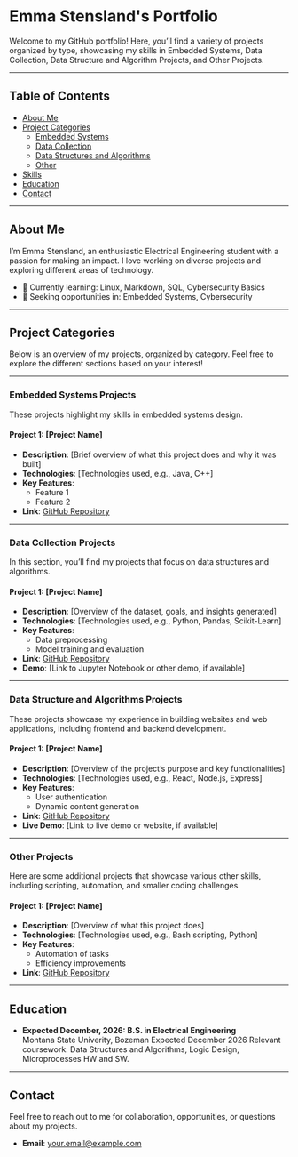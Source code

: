 # Emma Stensland's Portfolio

Welcome to my GitHub portfolio! Here, you’ll find a variety of projects organized by type, showcasing my skills in Embedded Systems, Data Collection, Data Structure and Algorithm Projects, and Other Projects.

---

## Table of Contents

- [About Me](#about-me)
- [Project Categories](#project-categories)
  - [Embedded Systems](#embedded-systems-projects)
  - [Data Collection](#data-collection-projects)
  - [Data Structures and Algorithms](#data-structures-and-algorithms-projects)
  - [Other](#other-projects)
- [Skills](#skills)
- [Education](#education)
- [Contact](#contact)

---

## About Me

I’m Emma Stensland, an enthusiastic Electrical Engineering student with a passion for making an impact. I love working on diverse projects and exploring different areas of technology.

- 🌱 Currently learning: Linux, Markdown, SQL, Cybersecurity Basics
- 💼 Seeking opportunities in: Embedded Systems, Cybersecurity

---

## Project Categories

Below is an overview of my projects, organized by category. Feel free to explore the different sections based on your interest!

---

### Embedded Systems Projects

These projects highlight my skills in embedded systems design.

#### Project 1: [Project Name]
- **Description**: [Brief overview of what this project does and why it was built]
- **Technologies**: [Technologies used, e.g., Java, C++]
- **Key Features**:
  - Feature 1
  - Feature 2
- **Link**: [GitHub Repository](https://github.com/yourusername/project-name)

---

### Data Collection Projects

In this section, you’ll find my projects that focus on data structures and algorithms.

#### Project 1: [Project Name]
- **Description**: [Overview of the dataset, goals, and insights generated]
- **Technologies**: [Technologies used, e.g., Python, Pandas, Scikit-Learn]
- **Key Features**:
  - Data preprocessing
  - Model training and evaluation
- **Link**: [GitHub Repository](https://github.com/yourusername/project-name)
- **Demo**: [Link to Jupyter Notebook or other demo, if available]

---

### Data Structure and Algorithms Projects

These projects showcase my experience in building websites and web applications, including frontend and backend development.

#### Project 1: [Project Name]
- **Description**: [Overview of the project’s purpose and key functionalities]
- **Technologies**: [Technologies used, e.g., React, Node.js, Express]
- **Key Features**:
  - User authentication
  - Dynamic content generation
- **Link**: [GitHub Repository](https://github.com/yourusername/project-name)
- **Live Demo**: [Link to live demo or website, if available]

---

### Other Projects

Here are some additional projects that showcase various other skills, including scripting, automation, and smaller coding challenges.

#### Project 1: [Project Name]
- **Description**: [Overview of what this project does]
- **Technologies**: [Technologies used, e.g., Bash scripting, Python]
- **Key Features**:
  - Automation of tasks
  - Efficiency improvements
- **Link**: [GitHub Repository](https://github.com/yourusername/project-name)

---

## Education

- **Expected December, 2026: B.S. in Electrical Engineering**  
  Montana State Univerity, Bozeman
  Expected December 2026 
  Relevant coursework: Data Structures and Algorithms, Logic Design, Microprocesses HW and SW.

---

## Contact

Feel free to reach out to me for collaboration, opportunities, or questions about my projects.

- **Email**: [your.email@example.com](mailto:emma@stensland.com)
